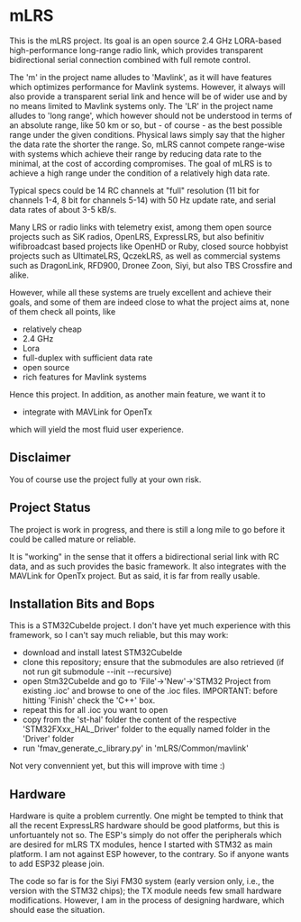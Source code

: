 # mLRS #

This is the mLRS project. Its goal is an open source 2.4 GHz LORA-based high-performance long-range radio link, which provides transparent bidirectional serial connection combined with full remote control.

The 'm' in the project name alludes to 'Mavlink', as it will have features which optimizes performance for Mavlink systems. However, it always will also provide a transparent serial link and hence will be of wider use and by no means limited to Mavlink systems only. The 'LR' in the project name alludes to 'long range', which however should not be understood in terms of an absolute range, like 50 km or so, but - of course - as the best possible range under the given conditions. Physical laws simply say that the higher the data rate the shorter the range. So, mLRS cannot compete range-wise with systems which achieve their range by reducing data rate to the minimal, at the cost of according compromises. The goal of mLRS is to achieve a high range under the condition of a relatively high data rate. 

Typical specs could be 14 RC channels at "full" resolution (11 bit for channels 1-4, 8 bit for channels 5-14) with 50 Hz update rate, and serial data rates of about 3-5 kB/s.

Many LRS or radio links with telemetry exist, among them open source projects such as SiK radios, OpenLRS, ExpressLRS, but also befinitiv wifibroadcast based projects like OpenHD or Ruby, closed source hobbyist projects such as UltimateLRS, QczekLRS, as well as commercial systems such as DragonLink, RFD900, Dronee Zoon, Siyi, but also TBS Crossfire and alike.

However, while all these systems are truely excellent and achieve their goals, and some of them are indeed close to what the project aims at, none of them check all points, like 
- relatively cheap
- 2.4 GHz
- Lora
- full-duplex with sufficient data rate
- open source
- rich features for Mavlink systems

Hence this project. In addition, as another main feature, we want it to 

- integrate with MAVLink for OpenTx

which will yield the most fluid user experience.

## Disclaimer ##

You of course use the project fully at your own risk.

## Project Status ##

The project is work in progress, and there is still a long mile to go before it could be called mature or reliable.

It is "working" in the sense that it offers a bidirectional serial link with RC data, and as such provides the basic framework. It also integrates with the MAVLink for OpenTx project. But as said, it is far from really usable.

## Installation Bits and Bops ##

This is a STM32CubeIde project. I don't have yet much experience with this framework, so I can't say much reliable, but this may work:
- download and install latest STM32CubeIde
- clone this repository; ensure that the submodules are also retrieved (if not run git submodule --init --recursive)
- open Stm32CubeIde and go to 'File'->'New'->'STM32 Project from existing .ioc' and browse to one of the .ioc files. IMPORTANT: before hitting 'Finish' check the 'C++' box.
- repeat this for all .ioc you want to open
- copy from the 'st-hal' folder the content of the respective 'STM32FXxx_HAL_Driver' folder to the equally named folder in the 'Driver' folder
- run 'fmav_generate_c_library.py' in 'mLRS/Common/mavlink'

Not very convennient yet, but this will improve with time :)

## Hardware ##

Hardware is quite a problem currently. One might be tempted to think that all the recent ExpressLRS hardware should be good platforms, but this is unfortuantely not so. The ESP's simply do not offer the peripherals which are desired for mLRS TX modules, hence I started with STM32 as main platform. I am not against ESP however, to the contrary. So if anyone wants to add ESP32 please join.

The code so far is for the Siyi FM30 system (early version only, i.e., the version with the STM32 chips); the TX module needs few small hardware modifications. However, I am in the process of designing hardware, which should ease the situation.